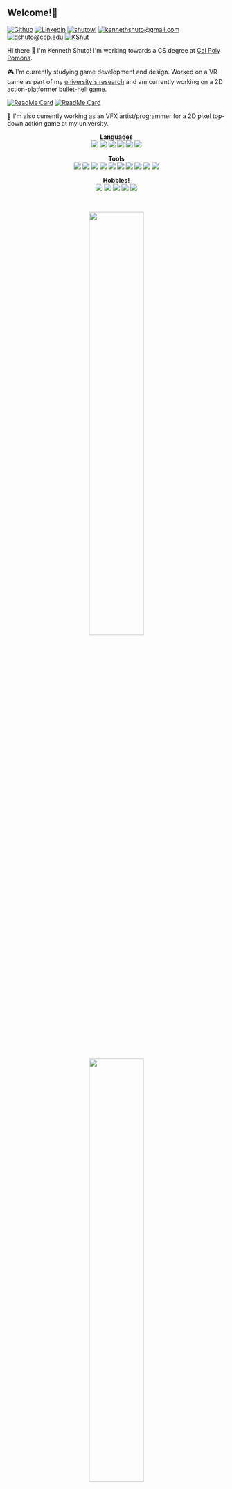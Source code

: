 ## Welcome!👋
<!-- Socials -->

[![Github](https://img.shields.io/badge/-Github-363636?style=flat&logo=Github&logoColor=white)](https://github.com/shutowl)
[![Linkedin](https://img.shields.io/badge/-LinkedIn-blue?style=flat&logo=Linkedin&logoColor=white)](https://www.linkedin.com/in/kenneth-shuto/)
[![shutowl](https://img.shields.io/badge/-Art_Twitter-00acee?style=flat&labelColor=00acee&logo=twitter&logoColor=white)](https://twitter.com/shutowl)
[![kennethshuto@gmail.com](https://img.shields.io/badge/-Main_Email-c14438?style=flat&logo=Gmail&logoColor=white)](mailto:kennethshuto@gmail.com)
[![qshuto@cpp.edu](https://img.shields.io/badge/-School_Email-0078D4?style=flat&logo=Microsoft-Outlook&logoColor=white)](mailto:qshuto@cpp.edu)
[![KShut](https://img.shields.io/badge/-KShut-5865F2?style=flat&logo=Discord&logoColor=white)](https://discordapp.com/users/KShut#0339)

<!-- Bio -->
Hi there 👋 I'm Kenneth Shuto! I'm working towards a CS degree at [Cal Poly Pomona](https://www.cpp.edu/).

🎮 I'm currently studying game development and design. Worked on a VR game as part of my [university's research](https://www.cppvr.org/) and 
am currently working on a 2D action-platformer bullet-hell game.

[![ReadMe Card](https://github-readme-stats.vercel.app/api/pin/?username=shutowl&repo=BugCollectorVR)](https://github.com/shutowl/BugCollectorVR)
[![ReadMe Card](https://github-readme-stats.vercel.app/api/pin/?username=shutowl&repo=Ina-Fangame)](https://github.com/shutowl/Ina-Fangame)

🎨 I'm also currently working as an VFX artist/programmer for a 2D pixel top-down action game at my university.

<!-- Skills -->
<p align="center">
  <b>Languages</b>
  <br>
  <img src="https://img.shields.io/badge/-Java-e66f15?style=flat-square&logo=Java&logoColor=white"/>
  <img src="https://img.shields.io/badge/-CSharp-760bd4?style=flat-square&logo=CSharp&logoColor=white"/>
  <img src="https://img.shields.io/badge/-JavaScript-fce742?style=flat-square&logo=javascript&logoColor=black"/>
  <img src="https://img.shields.io/badge/-C++-1c4be6?style=flat-square&logo=CPlusPlus&logoColor=white"/>
  <img src="https://img.shields.io/badge/-CSS-375cd4?style=flat-square&logo=CSS3&logoColor=white"/>
  <img src="https://img.shields.io/badge/-HTML5-E34F26?style=flat-square&logo=HTML5&logoColor=white"/>
</p>

<p align="center" text-align="center">
  <b>Tools</b>
  <br>
  <img src="https://img.shields.io/badge/-Unity-black?style=flat-square&logo=Unity&logoColor=white"/>
  <img src="https://img.shields.io/badge/-VSCode-23A9F2?style=flat-square&logo=Visual%20Studio%20Code&logoColor=white"/>
  <img src="https://img.shields.io/badge/-Github-181717?style=flat-square&logo=GitHub&logoColor=white"/>
  <img src="https://img.shields.io/badge/-Git-F44D27?style=flat-square&logo=Git&logoColor=white"/>
  <img src="https://img.shields.io/badge/-Aseprite-white?style=flat-square&logo=Aseprite&logoColor=black"/>
  <img src="https://img.shields.io/badge/-Trello-0079BF?style=flat-square&logo=Trello&logoColor=white"/>
  <img src="https://img.shields.io/badge/-AWS-232F3E?style=flat-square&logo=Amazon-AWS&logoColor=white"/>
  <img src="https://img.shields.io/badge/-React-61DAFB?style=flat-square&logo=React&logoColor=black"/>
  <img src="https://img.shields.io/badge/-Spring Boot-6DB33F?style=flat-square&logo=Spring-Boot&logoColor=white"/>
  <img src="https://img.shields.io/badge/-Clip_Studio_Paint-gray?style=flat-square"/>
</p>

<p align="center" text-align="center">
  <b>Hobbies!</b>
  <br>
  <img src="https://img.shields.io/badge/-Gaming-ff5757?style=flat-square"/>
  <img src="https://img.shields.io/badge/-Music Production-fabe69?style=flat-square"/>
  <img src="https://img.shields.io/badge/-Game Dev-87f279?style=flat-square"/>
  <img src="https://img.shields.io/badge/-Anime-5e7cff?style=flat-square"/>
  <img src="https://img.shields.io/badge/-Digital_Art-9570fa?style=flat-square"/>
</p>

<br>
<p align="center">
  <img height="50%" width="auto" src ="https://github-readme-stats.vercel.app/api?username=shutowl&count_private=true&include_all_commits=true&show_icons=true&title_color=ccccff&text_color=e7e7e7&hide_border=true&bg_color=00000000">
  <img height="50%" width="auto" src ="https://github-readme-stats.vercel.app/api/top-langs/?username=shutowl&layout=compact&hide_border=true&title_color=ccccff&theme=dark&bg_color=00000000&langs_count=6">
</p>

<sub>Last updated 3/31/23</sub>
